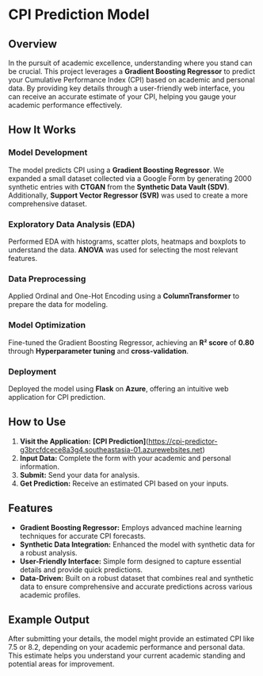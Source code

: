 # CPI Prediction Model

## Overview
In the pursuit of academic excellence, understanding where you stand can be crucial. This project leverages a **Gradient Boosting Regressor** to predict your Cumulative Performance Index (CPI) based on academic and personal data. By providing key details through a user-friendly web interface, you can receive an accurate estimate of your CPI, helping you gauge your academic performance effectively.

## How It Works

### Model Development
The model predicts CPI using a **Gradient Boosting Regressor**. We expanded a small dataset collected via a Google Form by generating 2000 synthetic entries with **CTGAN** from the **Synthetic Data Vault (SDV)**. Additionally, **Support Vector Regressor (SVR)** was used to create a more comprehensive dataset.

### Exploratory Data Analysis (EDA)
Performed EDA with histograms, scatter plots, heatmaps and boxplots to understand the data. **ANOVA** was used for selecting the most relevant features.

### Data Preprocessing
Applied Ordinal and One-Hot Encoding using a **ColumnTransformer** to prepare the data for modeling.

### Model Optimization
Fine-tuned the Gradient Boosting Regressor, achieving an **R² score** of **0.80** through **Hyperparameter tuning** and **cross-validation**.

### Deployment
Deployed the model using **Flask** on **Azure**, offering an intuitive web application for CPI prediction.

## How to Use

1. **Visit the Application:** **[CPI Prediction]**(https://cpi-predictor-g3brcfdcece8a3g4.southeastasia-01.azurewebsites.net)
2. **Input Data:** Complete the form with your academic and personal information.
3. **Submit:** Send your data for analysis.
4. **Get Prediction:** Receive an estimated CPI based on your inputs.

## Features

- **Gradient Boosting Regressor:** Employs advanced machine learning techniques for accurate CPI forecasts.
- **Synthetic Data Integration:** Enhanced the model with synthetic data for a robust analysis.
- **User-Friendly Interface:** Simple form designed to capture essential details and provide quick predictions.
- **Data-Driven:** Built on a robust dataset that combines real and synthetic data to ensure comprehensive and accurate predictions across various academic profiles.

## Example Output
After submitting your details, the model might provide an estimated CPI like 7.5 or 8.2, depending on your academic performance and personal data. This estimate helps you understand your current academic standing and potential areas for improvement.
